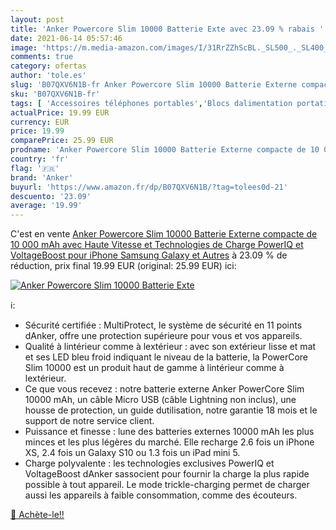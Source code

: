 ```yaml
---
layout: post
title: 'Anker Powercore Slim 10000 Batterie Exte avec 23.09 % rabais '
date: 2021-06-14 05:57:46
image: 'https://m.media-amazon.com/images/I/31RrZZhScBL._SL500_._SL400_.jpg'
comments: true
category: ofertas
author: 'tole.es'
slug: 'B07QXV6N1B-fr Anker Powercore Slim 10000 Batterie Externe compacte de 10...'
sku: 'B07QXV6N1B-fr'
tags: [ 'Accessoires téléphones portables','Blocs dalimentation portatifs pour téléphone portable','Chargeurs pour téléphones portables','High-Tech','Téléphones portables et accessoires','anker', ]
actualPrice: 19.99 EUR
currency: EUR
price: 19.99
comparePrice: 25.99 EUR
prodname: 'Anker Powercore Slim 10000 Batterie Externe compacte de 10 000 mAh avec Haute Vitesse et Technologies de Charge PowerIQ et VoltageBoost pour iPhone  Samsung Galaxy et Autres'
country: 'fr'
flag: '🇫🇷'
brand: 'Anker'
buyurl: 'https://www.amazon.fr/dp/B07QXV6N1B/?tag=tolees0d-21'
descuento: '23.09'
average: '19.99'
---
```


C'est en vente [Anker Powercore Slim 10000 Batterie Externe compacte de 10 000 mAh avec Haute Vitesse et Technologies de Charge PowerIQ et VoltageBoost pour iPhone  Samsung Galaxy et Autres](https://www.amazon.fr/dp/B07QXV6N1B/?tag=tolees0d-21)  à  23.09 % de réduction, prix final  19.99 EUR (original: 25.99 EUR) ici:

[![Anker Powercore Slim 10000 Batterie Exte](https://m.media-amazon.com/images/I/31RrZZhScBL._SL500_._SL400_.jpg)](https://www.amazon.fr/dp/B07QXV6N1B/?tag=tolees0d-21)

ℹ️:

- Sécurité certifiée : MultiProtect, le système de sécurité en 11 points dAnker, offre une protection supérieure pour vous et vos appareils.
- Qualité à lintérieur comme à lextérieur : avec son extérieur lisse et mat et ses LED bleu froid indiquant le niveau de la batterie, la PowerCore Slim 10000 est un produit haut de gamme à lintérieur comme à lextérieur.
- Ce que vous recevez : notre batterie externe Anker PowerCore Slim 10000 mAh, un câble Micro USB (câble Lightning non inclus), une housse de protection, un guide dutilisation, notre garantie 18 mois et le support de notre service client.
- Puissance et finesse : lune des batteries externes 10000 mAh les plus minces et les plus légères du marché. Elle recharge 2.6 fois un iPhone XS, 2.4 fois un Galaxy S10 ou 1.3 fois un iPad mini 5.
- Charge polyvalente : les technologies exclusives PowerIQ et VoltageBoost dAnker sassocient pour fournir la charge la plus rapide possible à tout appareil. Le mode trickle-charging permet de charger aussi les appareils à faible consommation, comme des écouteurs.

[🛒 Achète-le!!](https://www.amazon.fr/dp/B07QXV6N1B/?tag=tolees0d-21)
